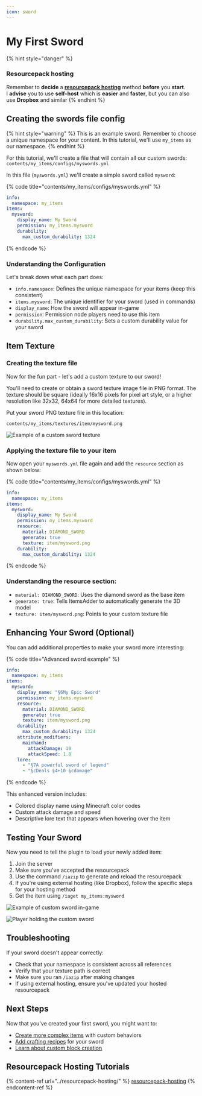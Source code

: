 ```yaml
---
icon: sword
---
```


# My First Sword

{% hint style="danger" %}

### **Resourcepack hosting**

Remember to **decide** a [**resourcepack hosting**](../resourcepack-hosting/) method **before** you **start**.\
I **advise** you to use **self-host** which is **easier** and **faster**, but you can also use **Dropbox** and similar
{% endhint %}

## Creating the swords file config

{% hint style="warning" %}
This is an example sword. Remember to choose a unique namespace for your content. In this tutorial, we'll use `my_items` as our namespace.
{% endhint %}

For this tutorial, we'll create a file that will contain all our custom swords:\
`contents/my_items/configs/myswords.yml`

In this file (`myswords.yml`) we'll create a simple sword called `mysword`:

{% code title="contents/my_items/configs/myswords.yml" %}

```yaml
info:
  namespace: my_items
items:
  mysword:
    display_name: My Sword
    permission: my_items.mysword
    durability:
      max_custom_durability: 1324
```

{% endcode %}

### Understanding the Configuration

Let's break down what each part does:

- `info.namespace`: Defines the unique namespace for your items (keep this consistent)
- `items.mysword`: The unique identifier for your sword (used in commands)
- `display_name`: How the sword will appear in-game
- `permission`: Permission node players need to use this item
- `durability.max_custom_durability`: Sets a custom durability value for your sword

## Item Texture

### Creating the texture file

Now for the fun part - let's add a custom texture to our sword!

You'll need to create or obtain a sword texture image file in PNG format. The texture should be square (ideally 16x16 pixels for pixel art style, or a higher resolution like 32x32, 64x64 for more detailed textures).

Put your sword PNG texture file in this location:

`contents/my_items/textures/item/mysword.png`

![Example of a custom sword texture](<../../.gitbook/assets/image_(14).png>)

### Applying the texture file to your item

Now open your `myswords.yml` file again and add the `resource` section as shown below:

{% code title="contents/my_items/configs/myswords.yml" %}

```yaml
info:
  namespace: my_items
items:
  mysword:
    display_name: My Sword
    permission: my_items.mysword
    resource:
      material: DIAMOND_SWORD
      generate: true
      texture: item/mysword.png
    durability:
      max_custom_durability: 1324
```

{% endcode %}

### Understanding the resource section:

- `material: DIAMOND_SWORD`: Uses the diamond sword as the base item
- `generate: true`: Tells ItemsAdder to automatically generate the 3D model
- `texture: item/mysword.png`: Points to your custom texture file

## Enhancing Your Sword (Optional)

You can add additional properties to make your sword more interesting:

{% code title="Advanced sword example" %}

```yaml
info:
  namespace: my_items
items:
  mysword:
    display_name: "§6My Epic Sword"
    permission: my_items.mysword
    resource:
      material: DIAMOND_SWORD
      generate: true
      texture: item/mysword.png
    durability:
      max_custom_durability: 1324
    attribute_modifiers:
      mainhand:
        attackDamage: 10
        attackSpeed: 1.8
    lore:
      - "§7A powerful sword of legend"
      - "§cDeals §4+10 §cdamage"
```

{% endcode %}

This enhanced version includes:

- Colored display name using Minecraft color codes
- Custom attack damage and speed
- Descriptive lore text that appears when hovering over the item

## Testing Your Sword

Now you need to tell the plugin to load your newly added item:

1. Join the server
2. Make sure you've accepted the resourcepack
3. Use the command `/iazip` to generate and reload the resourcepack
4. If you're using external hosting (like Dropbox), follow the specific steps for your hosting method
5. Get the item using `/iaget my_items:mysword`

![Example of custom sword in-game](<../../.gitbook/assets/image_(18).png>)

![Player holding the custom sword](<../../.gitbook/assets/image_(19).png>)

## Troubleshooting

If your sword doesn't appear correctly:

- Check that your namespace is consistent across all references
- Verify that your texture path is correct
- Make sure you ran `/iazip` after making changes
- If using external hosting, ensure you've updated your hosted resourcepack

## Next Steps

Now that you've created your first sword, you might want to:

- [Create more complex items](../adding-content/item-properties/README.md) with custom behaviors
- [Add crafting recipes](../adding-content/crafting.md) for your sword
- [Learn about custom block creation](my-first-block.md)

## Resourcepack Hosting Tutorials

{% content-ref url="../resourcepack-hosting/" %}
[resourcepack-hosting](../resourcepack-hosting/)
{% endcontent-ref %}
